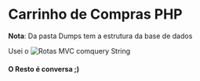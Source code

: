 # Carrinho de Compras PHP

**Nota**: Da pasta Dumps tem a estrutura da base de dados

Usei o ![Rotas MVC comquery String]("")


#### O Resto é conversa ;)
